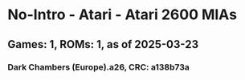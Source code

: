 # No-Intro - Atari - Atari 2600 MIAs
## Games: 1, ROMs: 1, as of 2025-03-23

### Dark Chambers (Europe).a26, CRC: a138b73a
